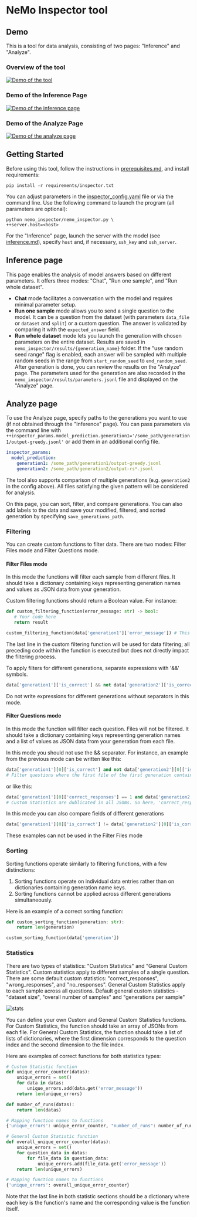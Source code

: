 # NeMo Inspector tool

## Demo
This is a tool for data analysis, consisting of two pages: "Inference" and "Analyze".

### Overview of the tool
[![Demo of the tool](/nemo_inspector/images/demo.png)](https://www.youtube.com/watch?v=EmBFEl7ydqE)

### Demo of the Inference Page
[![Demo of the inference page](/nemo_inspector/images/inference_page.png)](https://www.youtube.com/watch?v=6utSkPCdNks)

### Demo of the Analyze Page
[![Demo of the analyze page](/nemo_inspector/images/analyze_page.png)](https://www.youtube.com/watch?v=cnPyDlDmQXg)

## Getting Started
Before using this tool, follow the instructions in [prerequisites.md](/docs/prerequisites.md), and install requirements:
```shell
pip install -r requirements/inspector.txt
```
You can adjust parameters in the [inspector_config.yaml](/nemo_inspector/settings/inspector_config.yaml) file or via the command line. Use the following command to launch the program (all parameters are optional):
```shell
python nemo_inspector/nemo_inspector.py \
++server.host=<host>
```
For the "Inference" page, launch the server with the model (see [inference.md](/docs/inference.md)), specify `host` and, if necessary, `ssh_key` and `ssh_server`.

## Inference page
This page enables the analysis of model answers based on different parameters. It offers three modes: "Chat", "Run one sample", and "Run whole dataset".

- **Chat** mode facilitates a conversation with the model and requires minimal parameter setup.
- **Run one sample** mode allows you to send a single question to the model. It can be a question from the dataset (with parameters `data_file` or `dataset` and `split`) or a custom question. The answer is validated by comparing it with the `expected_answer` field.
- **Run whole dataset** mode lets you launch the generation with chosen parameters on the entire dataset. Results are saved in `nemo_inspector/results/{generation_name}` folder. If the "use random seed range" flag is enabled, each answer will be sampled with multiple random seeds in the range from `start_random_seed` to `end_random_seed`. After generation is done, you can review the results on the "Analyze" page. The parameters used for the generation are also recorded in the `nemo_inspector/results/parameters.jsonl` file and displayed on the "Analyze" page.

## Analyze page
To use the Analyze page, specify paths to the generations you want to use (if not obtained through the "Inference" page). You can pass parameters via the command line with `++inspector_params.model_prediction.generation1='/some_path/generation1/output-greedy.jsonl'` or add them in an additional config file.

```yaml
inspector_params:
  model_prediction:
    generation1: /some_path/generation1/output-greedy.jsonl
    generation2: /some_path/generation2/output-rs*.jsonl
```

The tool also supports comparison of multiple generations (e.g.
 `generation2` in the config above). All files satisfying the given pattern will be considered for analysis.

On this page, you can sort, filter, and compare generations. You can also add labels to the data and save your modified, filtered, and sorted generation by specifying `save_generations_path`.

### Filtering
You can create custom functions to filter data. There are two modes: Filter Files mode and Filter Questions mode.

#### Filter Files mode
In this mode the functions will filter each sample from different files. It should take a dictionary containing keys representing generation names and values as JSON data from your generation.

Custom filtering functions should return a Boolean value. For instance:

```python
def custom_filtering_function(error_message: str) -> bool:
   # Your code here
   return result

custom_filtering_function(data['generation1']['error_message']) # This line will be used for filtering
```
The last line in the custom filtering function will be used for data filtering; all preceding code within the function is executed but does not directly impact the filtering process.

To apply filters for different generations, separate expressions with '&&' symbols.
 ```python
 data['generation1']['is_correct'] && not data['generation2']['is_correct']
 ```
 Do not write expressions for different generations without separators in this mode.

#### Filter Questions mode
In this mode the function will filter each question. Files will not be filtered. It should take a dictionary containing keys representing generation names and a list of values as JSON data from your generation from each file.

In this mode you should not use the && separator. For instance, an example from the previous mode can be written like this:
 ```python
 data['generation1'][0]['is_correct'] and not data['generation2'][0]['is_correct']
 # Filter questions where the first file of the first generation contains a correct solution and the first file from the second generation contains a wrong solution
 ```
 or like this:
  ```python
 data['generation1'][0]['correct_responses'] == 1 and data['generation2'][0]['correct_responses'] == 0
 # Custom Statistics are dublicated in all JSONs. So here, 'correct_responses' value will be the same for all file for a specific generation and question
 ```
 In this mode you can also compare fields of different generations
   ```python
 data['generation1'][0]['is_correct'] != data['generation2'][0]['is_correct']
 ```
 These examples can not be used in the Filter Files mode

### Sorting
Sorting functions operate similarly to filtering functions, with a few distinctions:

1. Sorting functions operate on individual data entries rather than on dictionaries containing generation name keys.
2. Sorting functions cannot be applied across different generations simultaneously.

Here is an example of a correct sorting function:

```python
def custom_sorting_function(generation: str):
    return len(generation)

custom_sorting_function(data['generation'])
```

### Statistics
There are two types of statistics: "Custom Statistics" and "General Custom Statistics". Custom statistics apply to different samples of a single question. There are some default custom statistics: "correct_responses", "wrong_responses", and "no_responses". General Custom Statistics apply to each sample across all questions. Default general custom statistics - "dataset size", "overall number of samples" and "generations per sample"

![stats](/nemo_inspector/images/stats.png)

You can define your own Custom and General Custom Statistics functions. For Custom Statistics, the function should take an array of JSONs from each file. For General Custom Statistics, the function should take a list of lists of dictionaries, where the first dimension corresponds to the question index and the second dimension to the file index.

Here are examples of correct functions for both statistics types:

```python
# Custom Statistic function
def unique_error_counter(datas):
    unique_errors = set()
    for data in datas:
        unique_errors.add(data.get('error_message'))
    return len(unique_errors)

def number_of_runs(datas):
    return len(datas)

# Mapping function names to functions
{'unique_errors': unique_error_counter, "number_of_runs": number_of_runs}
```
```python
# General Custom Statistic function
def overall_unique_error_counter(datas):
    unique_errors = set()
    for question_data in datas:
        for file_data in question_data:
            unique_errors.add(file_data.get('error_message'))
    return len(unique_errors)

# Mapping function names to functions
{'unique_errors': overall_unique_error_counter}
```
Note that the last line in both statistic sections should be a dictionary where each key is the function's name and the corresponding value is the function itself.
